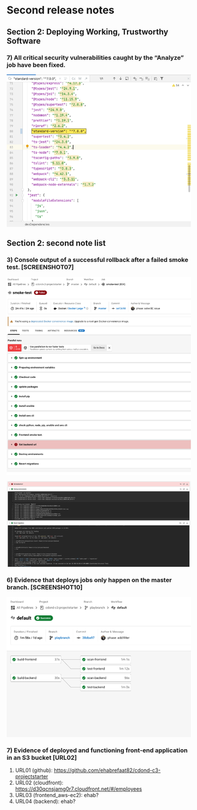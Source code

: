 # Second release notes
## Section 2: Deploying Working, Trustworthy Software

### 7) All critical security vulnerabilities caught by the “Analyze” job have been fixed.
![](section02_7.png)

## Section 2: second note list
### 3) Console output of a successful rollback after a failed smoke test. [SCREENSHOT07]
![](SCREENSHOT07a.png)

![](SCREENSHOT07b.png)

### 6) Evidence that deploys jobs only happen on the master branch. [SCREENSHOT10]
![](SCREENSHOT10.png)

### 7) Evidence of deployed and functioning front-end application in an S3 bucket [URL02] 
1. URL01 (github): https://github.com/ehabrefaat82/cdond-c3-projectstarter
2. URL02 (cloudfront): https://d30qcnsjamg0r7.cloudfront.net/#/employees 
3. URL03 (frontend_aws-ec2): ehab?
4. URL04 (backend):  ehab?

